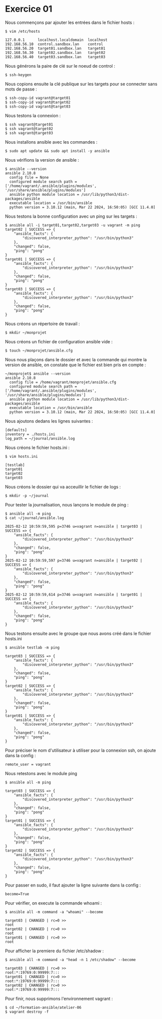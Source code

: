 # Exercice 01

Nous commençons par ajouter les entrées dans le fichier hosts :

```
$ vim /etc/hosts

127.0.0.1      localhost.localdomain  localhost
192.168.56.10  control.sandbox.lan    control
192.168.56.20  target01.sandbox.lan   target01
192.168.56.30  target02.sandbox.lan   target02
192.168.56.40  target03.sandbox.lan   target03
```

Nous générons la paire de clé sur le noeud de control :

```
$ ssh-keygen
```

Nous copions ensuite la clé publique sur les targets pour se connecter sans
mots de passe :  

```
$ ssh-copy-id vagrant@target01
$ ssh-copy-id vagrant@target02
$ ssh-copy-id vagrant@target03
```

Nous testons la connexion :

```
$ ssh vagrant@target01
$ ssh vagrant@target02
$ ssh vagrant@target03
```

Nous installons ansible avec les commandes :

```
$ sudo apt update && sudo apt install -y ansible
```

Nous vérifions la version de ansible :

```
$ ansible --version
ansible 2.10.8
  config file = None
  configured module search path = ['/home/vagrant/.ansible/plugins/modules', '/usr/share/ansible/plugins/modules']
  ansible python module location = /usr/lib/python3/dist-packages/ansible
  executable location = /usr/bin/ansible
  python version = 3.10.12 (main, Mar 22 2024, 16:50:05) [GCC 11.4.0]
```

Nous testons la bonne configuration avec un ping sur les targets :

```
$ ansible all -i target01,target02,target03 -u vagrant -m ping
target02 | SUCCESS => {
    "ansible_facts": {
        "discovered_interpreter_python": "/usr/bin/python3"
    },
    "changed": false,
    "ping": "pong"
}
target01 | SUCCESS => {
    "ansible_facts": {
        "discovered_interpreter_python": "/usr/bin/python3"
    },
    "changed": false,
    "ping": "pong"
}
target03 | SUCCESS => {
    "ansible_facts": {
        "discovered_interpreter_python": "/usr/bin/python3"
    },
    "changed": false,
    "ping": "pong"
}
```

Nous créons un répertoire de travail :

```
$ mkdir ~/monprojet
```

Nous créons un fichier de configuration ansible vide :

```
$ touch ~/monprojet/ansible.cfg
```

Nous nous plaçons dans le dossier et avec la commande qui montre la version de
ansible, on constate que le fichier est bien pris en compte :

```
~/monprojet$ ansible --version
ansible 2.10.8
  config file = /home/vagrant/monprojet/ansible.cfg
  configured module search path = ['/home/vagrant/.ansible/plugins/modules', '/usr/share/ansible/plugins/modules']
  ansible python module location = /usr/lib/python3/dist-packages/ansible
  executable location = /usr/bin/ansible
  python version = 3.10.12 (main, Mar 22 2024, 16:50:05) [GCC 11.4.0]
```

Nous ajoutons dedans les lignes suivantes :

```
[defaults]
inventory = ./hosts.ini
log_path = ~/journal/ansible.log
```

Nous créons le fichier hosts.ini :

```
$ vim hosts.ini

[testlab]
target01
target02
target03
```

Nous créons le dossier qui va acceuillir le fichier de logs :

```
$ mkdir -p ~/journal
```

Pour tester la journalisation, nous lançons le module de ping :

```
$ ansible all -m ping
$ cat ~/journal/ansible.log

2025-02-12 10:59:59,595 p=3746 u=vagrant n=ansible | target03 | SUCCESS => {
    "ansible_facts": {
        "discovered_interpreter_python": "/usr/bin/python3"
    },
    "changed": false,
    "ping": "pong"
}
2025-02-12 10:59:59,597 p=3746 u=vagrant n=ansible | target02 | SUCCESS => {
    "ansible_facts": {
        "discovered_interpreter_python": "/usr/bin/python3"
    },
    "changed": false,
    "ping": "pong"
}
2025-02-12 10:59:59,614 p=3746 u=vagrant n=ansible | target01 | SUCCESS => {
    "ansible_facts": {
        "discovered_interpreter_python": "/usr/bin/python3"
    },
    "changed": false,
    "ping": "pong"
}
```

Nous testons ensuite avec le groupe que nous avons créé dans le fichier
hosts.ini

```
$ ansible testlab -m ping

target03 | SUCCESS => {
    "ansible_facts": {
        "discovered_interpreter_python": "/usr/bin/python3"
    },
    "changed": false,
    "ping": "pong"
}
target02 | SUCCESS => {
    "ansible_facts": {
        "discovered_interpreter_python": "/usr/bin/python3"
    },
    "changed": false,
    "ping": "pong"
}
target01 | SUCCESS => {
    "ansible_facts": {
        "discovered_interpreter_python": "/usr/bin/python3"
    },
    "changed": false,
    "ping": "pong"
}
```

Pour préciser le nom d'utilisateur à utiliser pour la connexion ssh, on ajoute
dans la config :

```
remote_user = vagrant
```

Nous retestons avec le module ping 

```
$ ansible all -m ping

target03 | SUCCESS => {
    "ansible_facts": {
        "discovered_interpreter_python": "/usr/bin/python3"
    },
    "changed": false,
    "ping": "pong"
}
target01 | SUCCESS => {
    "ansible_facts": {
        "discovered_interpreter_python": "/usr/bin/python3"
    },
    "changed": false,
    "ping": "pong"
}
target02 | SUCCESS => {
    "ansible_facts": {
        "discovered_interpreter_python": "/usr/bin/python3"
    },
    "changed": false,
    "ping": "pong"
}
```

Pour passer en sudo, il faut ajouter la ligne suivante dans la config :

```
become=True
```

Pour vérifier, on execute la commande whoami :

```
$ ansible all -m command -a "whoami" --become

target03 | CHANGED | rc=0 >>
root
target02 | CHANGED | rc=0 >>
root
target01 | CHANGED | rc=0 >>
root
```

Pour afficher la premiere du fichier /etc/shadow :

```
$ ansible all -m command -a "head -n 1 /etc/shadow" --become

target03 | CHANGED | rc=0 >>
root:*:19769:0:99999:7:::
target01 | CHANGED | rc=0 >>
root:*:19769:0:99999:7:::
target02 | CHANGED | rc=0 >>
root:*:19769:0:99999:7:::
```

Pour finir, nous supprimons l'environnement vagrant :

```
$ cd ~/formation-ansible/atelier-06
$ vagrant destroy -f
```
